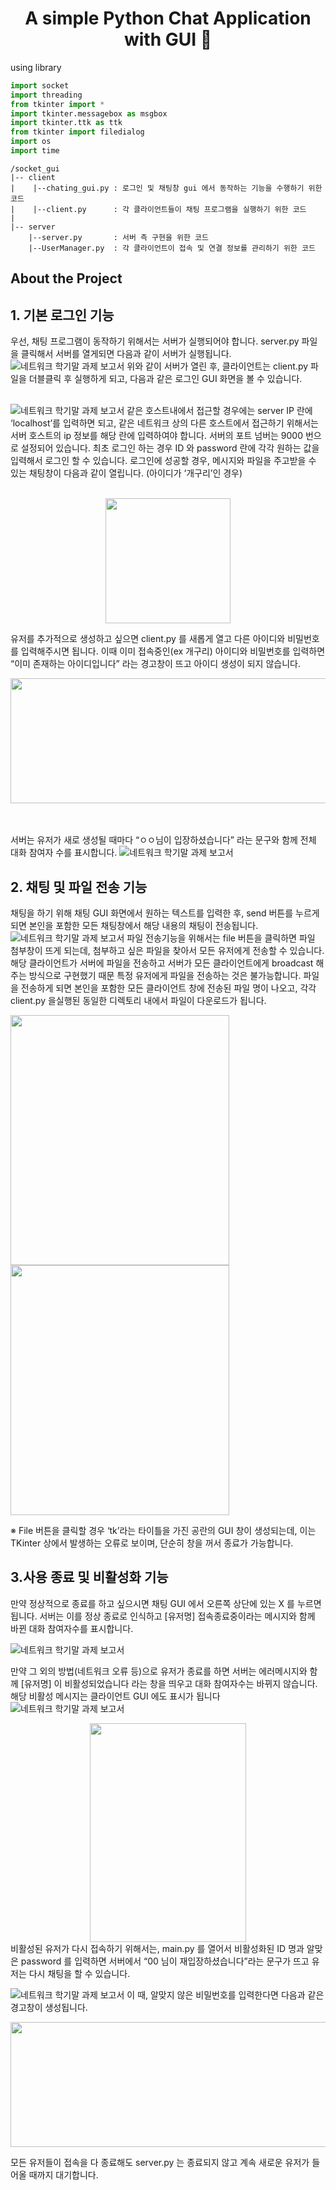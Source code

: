 <center><h1> A simple Python Chat Application with GUI
👋</h1></center>

using library
```python
import socket
import threading
from tkinter import *
import tkinter.messagebox as msgbox
import tkinter.ttk as ttk
from tkinter import filedialog
import os
import time
```

```
/socket_gui
|-- client
|    |--chating_gui.py : 로그인 및 채팅창 gui 에서 동작하는 기능을 수행하기 위한 코드
|    |--client.py      : 각 클라이언트들이 채팅 프로그램을 실행하기 위한 코드
|    
|-- server
    |--server.py       : 서버 측 구현을 위한 코드
    |--UserManager.py  : 각 클라이언트이 접속 및 연결 정보를 관리하기 위한 코드
```

## About the Project
## 1. 기본 로그인 기능

우선, 채팅 프로그램이 동작하기 위해서는 서버가 실행되어야 합니다. server.py 파일을
클릭해서 서버를 열게되면 다음과 같이 서버가 실행됩니다.
![네트워크 학기말 과제 보고서](https://user-images.githubusercontent.com/57718605/103261062-5bb62680-49e3-11eb-8b52-da6c620ef8c6.png)
위와 같이 서버가 열린 후, 클라이언트는 client.py 파일을 더블클릭 후 실행하게 되고,
다음과 같은 로그인 GUI 화면을 볼 수 있습니다.
<br><br>

![네트워크 학기말 과제 보고서](https://user-images.githubusercontent.com/57718605/103261099-8902d480-49e3-11eb-8b26-e850b368ad5f.png)
같은 호스트내에서 접근할 경우에는 server IP 란에 ‘localhost’를 입력하면 되고, 같은
네트워크 상의 다른 호스트에서 접근하기 위해서는 서버 호스트의 ip 정보를 해당 란에
입력하여야 합니다. 서버의 포트 넘버는 9000 번으로 설정되어 있습니다. 최초 로그인
하는 경우 ID 와 password 란에 각각 원하는 값을 입력해서 로그인 할 수 있습니다.
로그인에 성공할 경우, 메시지와 파일을 주고받을 수 있는 채팅창이 다음과 같이
열립니다. (아이디가 ‘개구리’인 경우)
<br><br>

<center><img src="https://user-images.githubusercontent.com/57718605/103261146-b8b1dc80-49e3-11eb-99e7-51dc18fba6ac.png" width=200 height=></img>
</center>

유저를 추가적으로 생성하고 싶으면 client.py 를 새롭게 열고 다른 아이디와 비밀번호를
입력해주시면 됩니다. 이때 이미 접속중인(ex 개구리) 아이디와 비밀번호를 입력하면
“이미 존재하는 아이디입니다” 라는 경고창이 뜨고 아이디 생성이 되지 않습니다.
<center><img src="https://user-images.githubusercontent.com/57718605/103261337-894f9f80-49e4-11eb-9b8c-d19667796ab8.png" width=600 height=200></img>
</center>
<br><br>

서버는 유저가 새로 생성될 때마다 “ㅇㅇ님이 입장하셨습니다” 라는 문구와 함께 전체
대화 참여자 수를 표시합니다.
![네트워크 학기말 과제 보고서](https://user-images.githubusercontent.com/57718605/103261409-d2075880-49e4-11eb-8747-22a9ea1cc0b0.png)

## 2. 채팅 및 파일 전송 기능
채팅을 하기 위해 채팅 GUI 화면에서 원하는 텍스트를 입력한 후, send 버튼를 누르게
되면 본인을 포함한 모든 채팅창에서 해당 내용의 채팅이 전송됩니다.
![네트워크 학기말 과제 보고서](https://user-images.githubusercontent.com/57718605/103261572-59ed6280-49e5-11eb-86bc-00137864a5cd.png)
파일 전송기능을 위해서는 file 버튼을 클릭하면 파일 첨부창이 뜨게 되는데, 첨부하고
싶은 파일을 찾아서 모든 유저에게 전송할 수 있습니다. 해당 클라이언트가 서버에 파일을
전송하고 서버가 모든 클라이언트에게 broadcast 해 주는 방식으로 구현했기 때문 특정
유저에게 파일을 전송하는 것은 불가능합니다. 파일을 전송하게 되면 본인을 포함한 모든
클라이언트 창에 전송된 파일 명이 나오고, 각각 client.py 을실행된 동일한 디렉토리
내에서 파일이 다운로드가 됩니다.

<img src="https://user-images.githubusercontent.com/57718605/103261634-82755c80-49e5-11eb-9ec0-2cdba7440662.png" width=350 height=400></img>
<img src="https://user-images.githubusercontent.com/57718605/103261703-ca947f00-49e5-11eb-94d4-8be33af3cb8a.png" width=350 height=400></img>

※ File 버튼을 클릭할 경우 ‘tk’라는 타이틀을 가진 공란의 GUI 창이 생성되는데, 이는
TKinter 상에서 발생하는 오류로 보이며, 단순히 창을 꺼서 종료가 가능합니다.

## 3.사용 종료 및 비활성화 기능
만약 정상적으로 종료를 하고 싶으시면 채팅 GUI 에서 오른쪽 상단에 있는 X 를 누르면
됩니다. 서버는 이를 정상 종료로 인식하고 [유저명] 접속종료중이라는 메시지와 함께
바뀐 대화 참여자수를 표시합니다.

![네트워크 학기말 과제 보고서](https://user-images.githubusercontent.com/57718605/103261902-89509f00-49e6-11eb-9ba6-2c9a98d1f900.png)

만약 그 외의 방법(네트워크 오류 등)으로 유저가 종료를 하면 서버는 에러메시지와 함께
[유저명] 이 비활성되었습니다 라는 창을 띄우고 대화 참여자수는 바뀌지 않습니다. 해당
비활성 메시지는 클라이언트 GUI 에도 표시가 됩니다
![네트워크 학기말 과제 보고서](https://user-images.githubusercontent.com/57718605/103261924-9d949c00-49e6-11eb-89ed-94622ee6d674.png)

<center><img src="https://user-images.githubusercontent.com/57718605/103261957-bf8e1e80-49e6-11eb-8e98-72b50ba3a63b.png" width=250 height=350></img></center>
비활성된 유저가 다시 접속하기 위해서는, main.py 를 열어서 비활성화된 ID 명과 알맞은
password 를 입력하면 서버에서 “00 님이 재입장하셨습니다”라는 문구가 뜨고 유저는
다시 채팅을 할 수 있습니다.

![네트워크 학기말 과제 보고서](https://user-images.githubusercontent.com/57718605/103262053-1b58a780-49e7-11eb-8470-6b53dc4df4aa.png)
이 때, 알맞지 않은 비밀번호를 입력한다면 다음과 같은 경고창이 생성됩니다.

<center><img src="https://user-images.githubusercontent.com/57718605/103262136-58249e80-49e7-11eb-9504-8f970ed27c33.png" width=600 height=200></img></center>

모든 유저들이 접속을 다 종료해도 server.py 는 종료되지 않고 계속 새로운 유저가
들어올 때까지 대기합니다.
